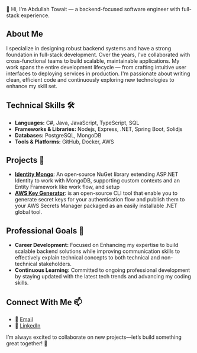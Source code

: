 👋 Hi, I'm Abdullah Towait — a backend-focused software engineer with full-stack experience.

## About Me
I specialize in designing robust backend systems and have a strong foundation in full-stack development. Over the years, I've collaborated with cross-functional teams to build scalable, maintainable applications. My work spans the entire development lifecycle — from crafting intuitive user interfaces to deploying services in production. I'm passionate about writing clean, efficient code and continuously exploring new technologies to enhance my skill set.

## Technical Skills 🛠️
- **Languages:** C#, Java, JavaScript, TypeScript, SQL
- **Frameworks & Libraries:** Nodejs, Express, .NET, Spring Boot, Solidjs
- **Databases:** PostgreSQL, MongoDB  
- **Tools & Platforms:** GitHub, Docker, AWS

## Projects 🚀
- [**Identity Mongo**](https://github.com/ABT099/Identity.Mongo): 
  An open‑source NuGet library extending ASP.NET Identity to work with MongoDB, supporting custom contexts and an Entity Framework like work flow, and setup
- [**AWS Key Generator**](https://github.com/ABT099/AWSKeyGenerator):
  is an open-source CLI tool that enable you to generate secret keys for your authentication flow and publish them to your AWS Secrets Manager packaged as an easily installable .NET global tool.

## Professional Goals 🎯
- **Career Development:** Focused on Enhancing my expertise to build scalable backend solutions while improving communication skills to effectively explain technical concepts to both technical and non-technical stakeholders.
- **Continuous Learning:** Committed to ongoing professional development by staying updated with the latest tech trends and advancing my coding skills.

## Connect With Me 📫
- 📧 [Email](mailto:abdo.formal99@gmail.com)
- 💼 [LinkedIn](https://www.linkedin.com/in/abdullah-towait)

I’m always excited to collaborate on new projects—let’s build something great together! 🤝
